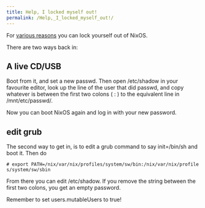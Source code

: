 ```yaml
---
title: Help, I locked myself out!
permalink: /Help,_I_locked_myself_out!/
---
```


For [various reasons](https://github.com/NixOS/nixpkgs/issues/7308) you can lock yourself out of NixOS.

There are two ways back in:

A live CD/USB
-------------

Boot from it, and set a new passwd. Then open /etc/shadow in your favourite editor, look up the line of the user that did passwd, and copy whatever is between the first two colons ( : ) to the equivalent line in /mnt/etc/passwd/.

Now you can boot NixOS again and log in with your new password.

edit grub
---------

The second way to get in, is to edit a grub command to say init=/bin/sh and boot it. Then do

`# export PATH=/nix/var/nix/profiles/system/sw/bin:/nix/var/nix/profiles/system/sw/sbin`

From there you can edit /etc/shadow. If you remove the string between the first two colons, you get an empty password.

Remember to set users.mutableUsers to true!